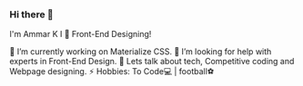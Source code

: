 ### Hi there 👋

<!--
**Ammarkb/Ammarkb** is a ✨ _special_ ✨ repository because its `README.md` (this file) appears on your GitHub profile.-->

I'm Ammar K
I 💓 Front-End Designing!

🔭 I’m currently working on Materialize CSS.
🤔 I’m looking for help with experts in Front-End Design.
💬 Lets talk about tech, Competitive coding and Webpage designing.
⚡ Hobbies: To Code💻 | football⚽
